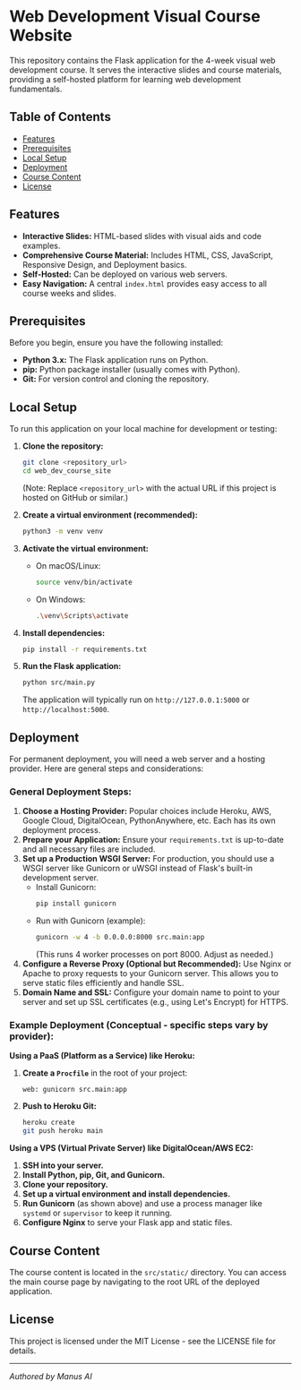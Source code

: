 # Web Development Visual Course Website

This repository contains the Flask application for the 4-week visual web development course. It serves the interactive slides and course materials, providing a self-hosted platform for learning web development fundamentals.

## Table of Contents
- [Features](#features)
- [Prerequisites](#prerequisites)
- [Local Setup](#local-setup)
- [Deployment](#deployment)
- [Course Content](#course-content)
- [License](#license)

## Features
- **Interactive Slides:** HTML-based slides with visual aids and code examples.
- **Comprehensive Course Material:** Includes HTML, CSS, JavaScript, Responsive Design, and Deployment basics.
- **Self-Hosted:** Can be deployed on various web servers.
- **Easy Navigation:** A central `index.html` provides easy access to all course weeks and slides.

## Prerequisites
Before you begin, ensure you have the following installed:
- **Python 3.x:** The Flask application runs on Python.
- **pip:** Python package installer (usually comes with Python).
- **Git:** For version control and cloning the repository.

## Local Setup
To run this application on your local machine for development or testing:

1. **Clone the repository:**
   ```bash
   git clone <repository_url>
   cd web_dev_course_site
   ```
   (Note: Replace `<repository_url>` with the actual URL if this project is hosted on GitHub or similar.)

2. **Create a virtual environment (recommended):**
   ```bash
   python3 -m venv venv
   ```

3. **Activate the virtual environment:**
   - On macOS/Linux:
     ```bash
     source venv/bin/activate
     ```
   - On Windows:
     ```bash
     .\venv\Scripts\activate
     ```

4. **Install dependencies:**
   ```bash
   pip install -r requirements.txt
   ```

5. **Run the Flask application:**
   ```bash
   python src/main.py
   ```

   The application will typically run on `http://127.0.0.1:5000` or `http://localhost:5000`.

## Deployment
For permanent deployment, you will need a web server and a hosting provider. Here are general steps and considerations:

### General Deployment Steps:
1. **Choose a Hosting Provider:** Popular choices include Heroku, AWS, Google Cloud, DigitalOcean, PythonAnywhere, etc. Each has its own deployment process.
2. **Prepare your Application:** Ensure your `requirements.txt` is up-to-date and all necessary files are included.
3. **Set up a Production WSGI Server:** For production, you should use a WSGI server like Gunicorn or uWSGI instead of Flask's built-in development server.
   - Install Gunicorn:
     ```bash
     pip install gunicorn
     ```
   - Run with Gunicorn (example):
     ```bash
     gunicorn -w 4 -b 0.0.0.0:8000 src.main:app
     ```
     (This runs 4 worker processes on port 8000. Adjust as needed.)
4. **Configure a Reverse Proxy (Optional but Recommended):** Use Nginx or Apache to proxy requests to your Gunicorn server. This allows you to serve static files efficiently and handle SSL.
5. **Domain Name and SSL:** Configure your domain name to point to your server and set up SSL certificates (e.g., using Let's Encrypt) for HTTPS.

### Example Deployment (Conceptual - specific steps vary by provider):

**Using a PaaS (Platform as a Service) like Heroku:**
1. **Create a `Procfile`** in the root of your project:
   ```
   web: gunicorn src.main:app
   ```
2. **Push to Heroku Git:**
   ```bash
   heroku create
   git push heroku main
   ```

**Using a VPS (Virtual Private Server) like DigitalOcean/AWS EC2:**
1. **SSH into your server.**
2. **Install Python, pip, Git, and Gunicorn.**
3. **Clone your repository.**
4. **Set up a virtual environment and install dependencies.**
5. **Run Gunicorn** (as shown above) and use a process manager like `systemd` or `supervisor` to keep it running.
6. **Configure Nginx** to serve your Flask app and static files.

## Course Content
The course content is located in the `src/static/` directory. You can access the main course page by navigating to the root URL of the deployed application.

## License
This project is licensed under the MIT License - see the LICENSE file for details.

---
*Authored by Manus AI*

